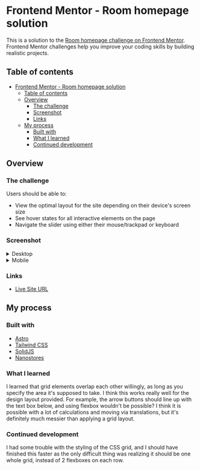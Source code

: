 # Frontend Mentor - Room homepage solution

This is a solution to the [Room homepage challenge on Frontend Mentor](https://www.frontendmentor.io/challenges/room-homepage-BtdBY_ENq). Frontend Mentor challenges help you improve your coding skills by building realistic projects.

## Table of contents

- [Frontend Mentor - Room homepage solution](#frontend-mentor---room-homepage-solution)
  - [Table of contents](#table-of-contents)
  - [Overview](#overview)
    - [The challenge](#the-challenge)
    - [Screenshot](#screenshot)
    - [Links](#links)
  - [My process](#my-process)
    - [Built with](#built-with)
    - [What I learned](#what-i-learned)
    - [Continued development](#continued-development)

## Overview

### The challenge

Users should be able to:

- View the optimal layout for the site depending on their device's screen size
- See hover states for all interactive elements on the page
- Navigate the slider using either their mouse/trackpad or keyboard

### Screenshot

<details>

<summary>Desktop</summary>

![Desktop](./screenshot-desktop.jpeg)

</details>

<details>

<summary>Mobile</summary>

![Mobile](./screenshot-mobile.jpeg)

</details>

### Links

- [Live Site URL](https://room-homepage.frilly.dev/)

## My process

### Built with

- [Astro](https://astro.build/)
- [Tailwind CSS](https://tailwindcss.com/)
- [SolidJS](https://www.solidjs.com/)
- [Nanostores](https://github.com/nanostores/)

### What I learned

I learned that grid elements overlap each other willingly, as long as you specify the area it's supposed to take. I think this works really well for the design layout provided. For example, the arrow buttons should line up with the text box below, and using flexbox wouldn't be possible? I think it is possible with a lot of calculations and moving via translations, but it's definitely much messier than applying a grid layout.

### Continued development

I had some trouble with the styling of the CSS grid, and I should have finished this faster as the only difficult thing was realizing it should be one whole grid, instead of 2 flexboxes on each row.
